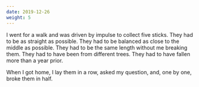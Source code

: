 ```yaml
---
date: 2019-12-26
weight: 5
---
```


I went for a walk and was driven by impulse to collect five sticks. They had to be as straight as possible. They had to be balanced as close to the middle as possible. They had to be the same length without me breaking them. They had to have been from different trees. They had to have fallen more than a year prior.

When I got home, I lay them in a row, asked my question, and, one by one, broke them in half.
